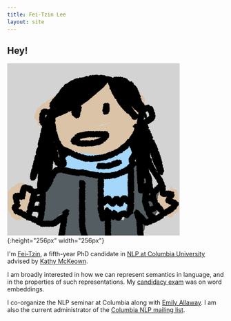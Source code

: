 ```yaml
---
title: Fei-Tzin Lee
layout: site
---
```


## Hey!

![A scribbled likeness of myself.](/assets/img/profile.png){:height="256px" width="256px"}

I'm [Fei-Tzin](about.html), a fifth-year PhD candidate in [NLP at Columbia University](http://www1.cs.columbia.edu/nlp/index.cgi) advised by [Kathy McKeown](http://www.cs.columbia.edu/~kathy/).

I am broadly interested in how we can represent semantics in language, and in the properties of such representations. My [candidacy exam](candidacy.html) was on word embeddings.

I co-organize the NLP seminar at Columbia along with [Emily Allaway](http://www.cs.columbia.edu/~eallaway/). I am also the current administrator of the [Columbia NLP mailing list](https://lists.cs.columbia.edu/mailman/listinfo/nlp-announce).